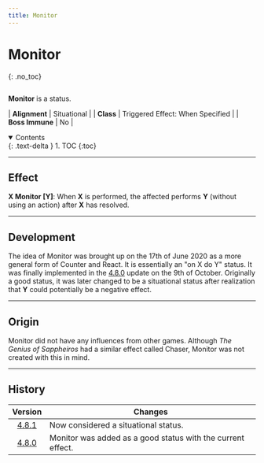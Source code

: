 ```yaml
---
title: Monitor
---
```


# Monitor
{: .no_toc}

<div class="row">
<div class="column content" markdown="1">

**Monitor** is a status.

| **Alignment** | Situational |
| **Class** | Triggered Effect: When Specified |
| **Boss Immune** | No |

</div>
<div class="column toc" markdown="1">
<details open markdown="block">
<summary>
Contents
</summary>
{: .text-delta }
1. TOC
{:toc}
</details>
</div>
</div> 

---

## Effect

**X Monitor \[Y\]**: When **X** is performed, the affected performs **Y** (without using an action) after **X** has resolved.

---

## Development

The idea of Monitor was brought up on the 17th of June 2020 as a more general form of Counter and React. It is essentially an "on X do Y" status. It was finally implemented in the [4.8.0](v4#v4.8.0) update on the 9th of October. Originally a good status, it was later changed to be a situational status after realization that **Y** could potentially be a negative effect.

---

## Origin

Monitor did not have any influences from other games. Although *The Genius of Sappheiros* had a similar effect called Chaser, Monitor was not created with this in mind.

---

## History

| Version | Changes |
| :---: | --- |
| [4.8.1](v4#v4.8.1) | Now considered a situational status. |
| [4.8.0](v4#v4.8.0) | Monitor was added as a good status with the current effect. |